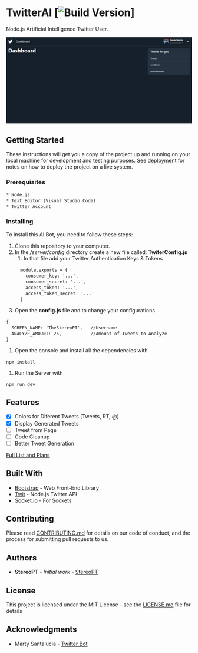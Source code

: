 # TwitterAI [![Build Version](https://img.shields.io/badge/Version-Alpha_0.1-blue.svg)]

Node.js Artificial Intelligence Twitter User.

![Preview Thumbnail](https://github.com/StereoPT/TwitterAI/blob/main/screens/Dashboard01.JPG)

## Getting Started

These instructions will get you a copy of the project up and running on your local machine for development and testing purposes. See deployment for notes on how to deploy the project on a live system.

### Prerequisites

```
* Node.js
* Text Editor (Visual Studio Code)
* Twitter Account
```

### Installing

To install this AI Bot, you need to follow these steps:

1. Clone this repository to your computer.
1. In the */server/config* directory create a new file called: **TwiterConfig.js**
    1. In that file add your Twitter Authentication Keys & Tokens
    ```
      module.exports = {
        consumer_key: '...',
        consumer_secret: '...',
        access_token: '...',
        access_token_secret: '...'
      }
    ```
2. Open the **config.js** file and to change your configurations
```
{
  SCREEN_NAME: 'TheStereoPT',   //Username
  ANALYZE_AMOUNT: 25,           //Amount of Tweets to Analyze
}
```
1. Open the console and install all the dependencies with
```
npm install
```
1. Run the Server with
```
npm run dev
```

## Features

- [x] Colors for Diferent Tweets (Tweets, RT, @)
- [x] Display Generated Tweets
- [ ] Tweet from Page
- [ ] Code Cleanup
- [ ] Better Tweet Generation

[Full List and Plans](https://github.com/StereoPT/TwitterAI/wiki)

## Built With

* [Bootstrap](http://getbootstrap.com/) - Web Front-End Library
* [Twit](https://github.com/ttezel/twit) - Node.js Twitter API
* [Socket.io](https://socket.io) - For Sockets

## Contributing

Please read [CONTRIBUTING.md](https://github.com/StereoPT/TwitterAI/blob/master/CONTRIBUTING.md) for details on our code of conduct, and the process for submitting pull requests to us.

## Authors

* **StereoPT** - *Initial work* - [StereoPT](https://github.com/StereoPT)

## License

This project is licensed under the MIT License - see the [LICENSE.md](LICENSE.md) file for details

## Acknowledgments

* Marty Santalucia - [Twitter Bot](https://hackernoon.com/we-need-to-talk-about-kevin-eed1ed01127f)
